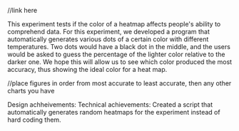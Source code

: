 //link here

This experiment tests if the color of a heatmap affects people's ability to comprehend data. For this experiment, we developed a program that automatically generates various dots of a certain color with different temperatures. Two dots would have a black dot in the middle, and the users would be asked to guess the percentage of the lighter color relative to the darker one. We hope this will allow us to see which color produced the most accuracy, thus showing the ideal color for a heat map.

//place figures in order from most accurate to least accurate, then any other charts you have

Design achheivements:
Technical achievements:
Created a script that automatically generates random heatmaps for the experiment instead of hard coding them.

